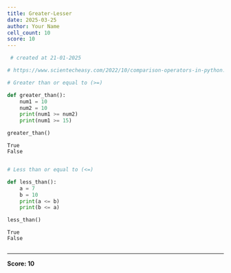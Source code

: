 ```yaml
---
title: Greater-Lesser
date: 2025-03-25
author: Your Name
cell_count: 10
score: 10
---
```


```python
 # created at 21-01-2025
```


```python
# https://www.scientecheasy.com/2022/10/comparison-operators-in-python.html/
```


```python
# Greater than or equal to (>=)
```


```python
def greater_than():
    num1 = 10
    num2 = 10
    print(num1 >= num2)
    print(num1 >= 15)
```


```python
greater_than()
```

    True
    False



```python

```


```python
# Less than or equal to (<=)
```


```python
def less_than():
    a = 7
    b = 10
    print(a <= b)
    print(b <= a)
```


```python
less_than()
```

    True
    False



```python

```


---
**Score: 10**
